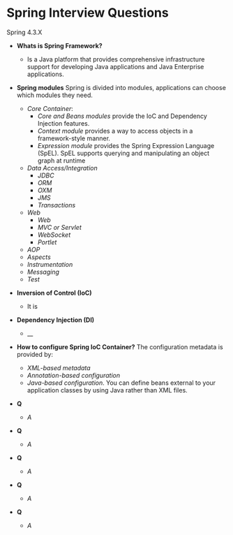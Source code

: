 # Spring Interview Questions
Spring 4.3.X

* **Whats is Spring Framework?**
  * Is a Java platform that provides comprehensive infrastructure support for developing 
  Java applications and Java Enterprise applications.

* **Spring modules** Spring is divided into modules, applications can choose which modules they need.
  * _Core Container_:
    * _Core and Beans modules_ provide the IoC and Dependency Injection features.
    * _Context module_ provides a way to access objects in a framework-style manner.
    * _Expression module_ provides the Spring Expression Language (SpEL).
    SpEL supports querying and manipulating an object graph at runtime
  * _Data Access/Integration_
    * _JDBC_
    * _ORM_
    * _OXM_
    * _JMS_
    * _Transactions_
  * _Web_
    * _Web_
    * _MVC or Servlet_
    * _WebSocket_
    * _Portlet_
  * _AOP_
  * _Aspects_
  * _Instrumentation_
  * _Messaging_
  * _Test_

* **Inversion of Control (IoC)**
  * It is 

* **Dependency Injection (DI)**
  * __

* **How to configure Spring IoC Container?** The configuration metadata is provided by:
  * _XML-based metadata_
  * _Annotation-based configuration_
  * _Java-based configuration_. You can define beans external to your application classes by using Java
  rather than XML files.

* **Q**
  * _A_  
  
* **Q**
  * _A_  
  
* **Q**
  * _A_  

* **Q**
  * _A_  

* **Q**
  * _A_  
 
